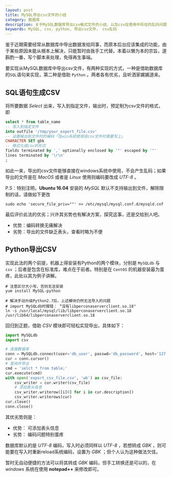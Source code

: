 ```yaml
---
layout: post
title: MySQL导出csv文件的小结
category: 数据库
description: 关于MySQL数据库导出csv格式文件的小结，以及csv在使用中存在的乱码问题
keywords: MySQL, csv, python, 导出csv文件， csv乱码
---
```


鉴于近期需要经常从数据库中导出数据发给同事，而原本后台应该集成的功能，由于某些原因未能从根本上解决，只能暂时由我手工代替。本着以懒为本的宗旨，遂斟酌一番，写个脚本来处理，免得再生事端。

<!-- more -->

要实现从MySQL数据库中导出csv文件，有两种实现的方式，一种是借助数据库的`SQL`语句来实现，第二种是借助 `Python` 。两者各有优劣，且听洒家娓娓道来。

## SQL语句生成CSV

将所要数据 *Select* 出来，写入到指定文件，输出时，预定制为csv文件的格式，即

```sql
select * from table_name
-- 写入到指定文件
into outfile '/tmp/your_export_file.csv'
-- 设置输出到文件时的编码「在win系统使用该csv文件时需要写上」
CHARACTER SET gbk
-- 格式化成csv的形式
fields terminated by ',' optionally enclosed by '"' escaped by '"'
lines terminated by '\r\n' 
;
```

如此一来，导出的csv文件能够直接在windows系统中使用，不会产生乱码；如果导出的文件是在 *MacOS* 或者是 *Linux* 使用则编码要改成 *UTF-8* 。

P.S：特别注明，**Ubuntu 16.04** 安装的 *MySQL* 默认不支持输出到文件，解除限制的话，请做如下更改

```shell
sudo echo 'secure_file_priv=""' >> /etc/mysql/mysql.conf.d/mysqld.cnf 
```

最后评价此法的优劣；兴许其劣势也有解决方案，探究这事，还是交给别人吧。

- 优势：编码转换无痛解决
- 劣势：导出的文件缺乏表头，查看时略为不便

## Python导出CSV

实现此法的两个前提，机器上得安装有Python的两个模块，分别是 `MySQLdb` 与 `csv` ；后者是包含在标准库，难点在于前者。特别是在 `CentOS` 的机器安装最为蛋疼，此处以其为例子讲解。

```
# 注意区分大小写，否则无法安装
yum install MySQL-python

# 解决手动升级Python2.7后，上述模块仍然无法导入的问题
# import MySQLdb时报错： “没有libperconaserverclient.so.18"
ln -s /usr/local/mysql/lib/libperconaserverclient.so.18 /usr/lib64/libperconaserverclient.so.18
```

回归到正题，借助 *CSV* 模块即可轻松实现导出，具体如下：

```python
import MySQLdb
import csv

# 连接数据库
conn = MySQLdb.connect(user='db_user', passwd='db_password', host='127.0.0.1')
cur = conn.cursor()
# 查询并导出
cmd = 'selct * from table;'
cur.execute(cmd)
with open('export_csv_file.csv', 'wb') as csv_file:
    csv_writer = cur.writer(csv_file)
    # 添加表头信息
    csv_writer.writerow([i[0] for i in cur.description])
    csv_writer.writerows(cur)
cur.close()
conn.close()
```

其优劣势则是：

- 优势： 可添加表头信息
- 劣势： 编码问题特别蛋疼

数据库默认的是 *UTF-8* 编码，写入时必须同样以 *UTF-8* ，若想转成 *GBK* ，则可能要在写入时重新reload系统编码，设置为 *GBK* ；但个人认为这种做法欠佳。

暂时无自动便捷的方法可以将其转成 *GBK* 编码，但手工转换还是可以的，在 *windows* 系统在使用 **notepad++** 来修改即可。